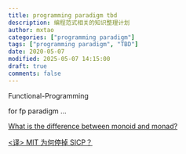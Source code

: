 ```yaml
---
title: programming paradigm tbd
description: 编程范式相关的知识整理计划
author: mxtao
categories: ["programming paradigm"]
tags: ["programming paradigm", "TBD"]
date: 2020-05-07
modified: 2025-05-07 14:15:00
draft: true
comments: false
---
```


Functional-Programming

for fp paradigm ...


[What is the difference between monoid and monad?](https://www.quora.com/What-is-the-difference-between-monoid-and-monad)

[<译> MIT 为何停掉 SICP？](https://segmentfault.com/a/1190000005064958)



